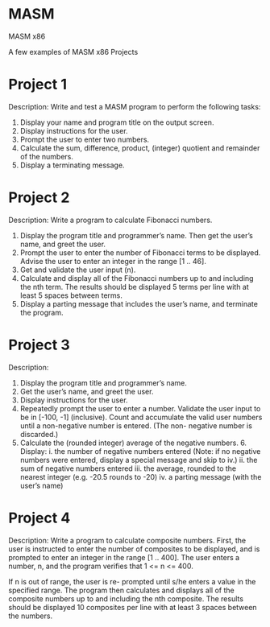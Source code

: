 # MASM
MASM x86

A few examples of MASM x86 Projects


# Project 1
 Description: Write and test a MASM program to perform the following tasks:

1. Display your name and program title on the output screen.
2. Display instructions for the user.
3. Prompt the user to enter two numbers.
4. Calculate the sum, difference, product, (integer) quotient and remainder of the numbers.
5. Display a terminating message.

# Project 2
Description: Write a program to calculate Fibonacci numbers.
1. Display the program title and programmer’s name. Then get the user’s name, and greet the user.
2. Prompt the user to enter the number of Fibonacci terms to be displayed. Advise the user to enter an integer in the range [1 .. 46].
3. Get and validate the user input (n).
4. Calculate and display all of the Fibonacci numbers up to and including the nth term. The results should be displayed 5 terms per line with at least 5 spaces between terms.
5. Display a parting message that includes the user’s name, and terminate the program.

# Project 3
 Description:
1. Display the program title and programmer’s name.
2. Get the user’s name, and greet the user.
3. Display instructions for the user.
4. Repeatedly prompt the user to enter a number. Validate the user input to be in [-100, -1] (inclusive).
		Count and accumulate the valid user numbers until a non-negative number is entered. (The non-
		negative number is discarded.)
5. Calculate the (rounded integer) average of the negative numbers. 6. Display:
	i. the number of negative numbers entered (Note: if no negative numbers were entered, display a special message and skip to iv.)
	ii. the sum of negative numbers entered
	iii. the average, rounded to the nearest integer (e.g. -20.5 rounds to -20)
	iv. a parting message (with the user’s name)

# Project 4
 Description:
 Write a program to calculate composite numbers. First, the user is instructed to enter the number of composites to be displayed, and is prompted to enter an integer in the range [1 .. 400]. The user enters a number, n, and the program verifies that 1 <= n <= 400.

 If n is out of range, the user is re- prompted until s/he enters a value in the specified range. The program then calculates and displays all of the composite numbers up to and including the nth composite. The results should be displayed 10 composites per line with at least 3 spaces between the numbers.
